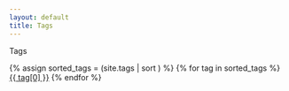 ```yaml
---
layout: default
title: Tags
---
```

<!-- Articles by tags-->
<div id="articles">
  <p class="pageTitle">Tags</p>
  	{% assign sorted_tags = (site.tags | sort ) %}
    {% for tag in sorted_tags %}
      <a href= "{{ site.baseurl}}/articles/#{{tag[0]}}-header" class="next button__outline" <h3>{{ tag[0] }}</h3></a>
    {% endfor %}
</div>